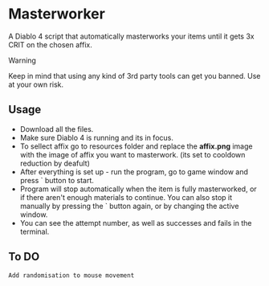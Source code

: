 # Masterworker
A Diablo 4 script that automatically masterworks your items until it gets 3x CRIT on the chosen affix.

> [!WARNING]  
> Keep in mind that using any kind of 3rd party tools can get you banned.
> Use at your own risk.

## Usage
- Download all the files.
- Make sure Diablo 4 is running and its in focus.
- To sellect affix go to resources folder and replace the **affix.png** image with the image of affix you want to masterwork.
(its set to cooldown reduction by deafult)
- After everything is set up - run the program, go to game window and press ` button to start.
- Program will stop automatically when the item is fully masterworked, or if there aren't enough materials to continue. You can also stop it manually by pressing the ` button again, or by changing the active window.
- You can see the attempt number, as well as successes and fails in the terminal.

## To DO
    Add randomisation to mouse movement
